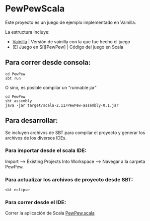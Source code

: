 PewPewScala
===========

Este proyecto es un juego de ejemplo implementado en Vainilla.

La estructura incluye:
- [Vainilla](vainilla) | Versión de vainilla con la que fue hecho el juego
- [El Juego en Sí][PewPew] | Código del juego en Scala


Para correr desde consola:
-------------------------

    cd PewPew
    sbt run
    
O sino, es posible compilar un "runnable jar"

    cd PewPew
    sbt assembly
    java -jar target/scala-2.11/PewPew-assembly-0.1.jar

Para desarrollar:
----------------

Se incluyen archivos de SBT para compilar el proyecto y generar los archivos de los diversos IDEs.

### Para importar desde el scala IDE:

Import --> Existing Projects Into Workspace --> Navegar a la carpeta PewPew.

### Para actualizar los archivos de proyecto desde SBT:

    sbt eclipse
    
    
### Para correr desde el IDE:

Correr la aplicación de Scala [PewPew.scala](PewPew/src/main/scala/ar/edu/pdep/pewpew/PewPew.scala)